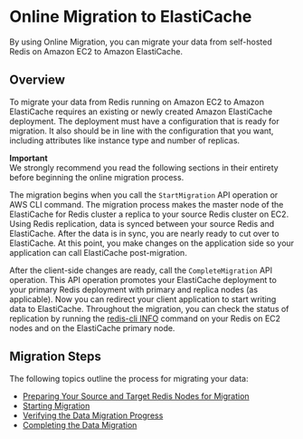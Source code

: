 # Online Migration to ElastiCache<a name="OnlineMigration"></a>

 By using Online Migration, you can migrate your data from self\-hosted Redis on Amazon EC2 to Amazon ElastiCache\.

## Overview<a name="Migration-Overview"></a>

To migrate your data from Redis running on Amazon EC2 to Amazon ElastiCache requires an existing or newly created Amazon ElastiCache deployment\. The deployment must have a configuration that is ready for migration\. It also should be in line with the configuration that you want, including attributes like instance type and number of replicas\. 

**Important**  
We strongly recommend you read the following sections in their entirety before beginning the online migration process\.

The migration begins when you call the `StartMigration` API operation or AWS CLI command\. The migration process makes the master node of the ElastiCache for Redis cluster a replica to your source Redis cluster on EC2\. Using Redis replication, data is synced between your source Redis and ElastiCache\. After the data is in sync, you are nearly ready to cut over to ElastiCache\. At this point, you make changes on the application side so your application can call ElastiCache post\-migration\. 

After the client\-side changes are ready, call the `CompleteMigration` API operation\. This API operation promotes your ElastiCache deployment to your primary Redis deployment with primary and replica nodes \(as applicable\)\. Now you can redirect your client application to start writing data to ElastiCache\. Throughout the migration, you can check the status of replication by running the [redis\-cli INFO](https://redis.io/commands/info) command on your Redis on EC2 nodes and on the ElastiCache primary node\. 

## Migration Steps<a name="Migration-Steps"></a>

The following topics outline the process for migrating your data:
+ [Preparing Your Source and Target Redis Nodes for Migration](Migration-Prepare.md)
+ [Starting Migration](Migration-Initiate.md)
+ [Verifying the Data Migration Progress](Migration-Verify.md)
+ [Completing the Data Migration](Migration-Complete.md)